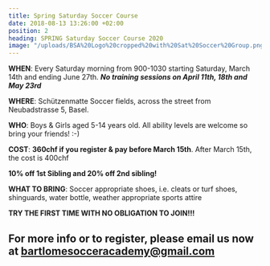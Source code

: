 ```yaml
---
title: Spring Saturday Soccer Course
date: 2018-08-13 13:26:00 +02:00
position: 2
heading: SPRING Saturday Soccer Course 2020
image: "/uploads/BSA%20Logo%20cropped%20with%20Sat%20Soccer%20Group.png"
---
```


**WHEN**: Every Saturday morning from 900-1030 starting Saturday, March 14th and ending June 27th.
***No training sessions on April 11th, 18th and May 23rd***

**WHERE**: Schützenmatte Soccer fields, across the street from Neubadstrasse 5, Basel.

**WHO**: Boys & Girls aged 5-14 years old. All ability levels are welcome so bring your friends! :-)

**COST**: **360chf if you register & pay before March 15th**. After March 15th, the cost is 400chf

**10% off 1st Sibling and 20% off 2nd sibling!**

**WHAT TO BRING**: Soccer appropriate shoes, i.e. cleats or turf shoes, shinguards, water bottle, weather appropriate sports attire

**TRY THE FIRST TIME WITH NO OBLIGATION TO JOIN!!!**

## For more info or to register, please email us now at bartlomesocceracademy@gmail.com